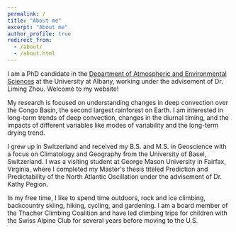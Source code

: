 ```yaml
---
permalink: /
title: "About me"
excerpt: "About me"
author_profile: true
redirect_from: 
  - /about/
  - /about.html
---
```


I am a PhD candidate in the [Department of Atmospheric and Environmental Sciences](https://www.albany.edu/daes) at the University at Albany, working under the advisement of Dr. Liming Zhou. Welcome to my website! 

My research is focused on understanding changes in deep convection over the Congo Basin, the second largest rainforest on Earth. I am interested in long-term trends of deep convection, changes in the diurnal timing, and the impacts of different variables like modes of variability and the long-term drying trend.

I grew up in Switzerland and received my B.S. and M.S. in Geoscience with a focus on Climatology and Geography from the University of Basel, Switzerland. I was a visiting student at George Mason University in Fairfax, Virginia, where I completed my Master's thesis titeled Prediction and Predictability of the North Atlantic Oscillation under the advisement of Dr. Kathy Pegion.

In my free time, I like to spend time outdoors, rock and ice climbing, backcountry skiing, hiking, cycling, and gardening. I am a board member of the Thacher Climbing Coalition and have led climbing trips for children with the Swiss Alpine Club for several years before moving to the U.S.
